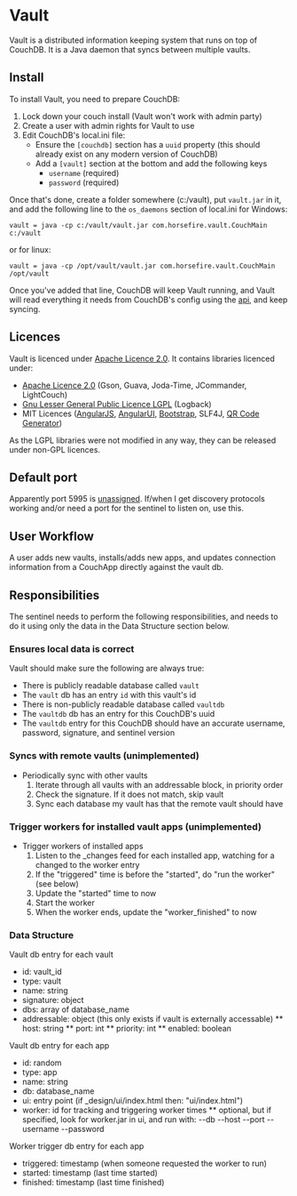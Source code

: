 # Vault

Vault is a distributed information keeping system that runs on top of CouchDB. It is a Java daemon that syncs between multiple vaults.

## Install

To install Vault, you need to prepare CouchDB:

1. Lock down your couch install (Vault won't work with admin party)
2. Create a user with admin rights for Vault to use
3. Edit CouchDB's local.ini file:
    * Ensure the `[couchdb]` section has a `uuid` property (this should already exist on any modern version of CouchDB)
    * Add a `[vault]` section at the bottom and add the following keys
        * `username` (required)
        * `password` (required)

Once that's done, create a folder somewhere (c:/vault), put `vault.jar` in it, and add the following line to the `os_daemons` section of local.ini for Windows:

    vault = java -cp c:/vault/vault.jar com.horsefire.vault.CouchMain c:/vault

or for linux:

    vault = java -cp /opt/vault/vault.jar com.horsefire.vault.CouchMain /opt/vault

Once you've added that line, CouchDB will keep Vault running, and Vault will read everything it needs from CouchDB's config using the [api][couchdb-externals], and keep syncing.

## Licences
Vault is licenced under [Apache Licence 2.0][apache20]. It contains libraries licenced under:

* [Apache Licence 2.0][apache20] (Gson, Guava, Joda-Time, JCommander, LightCouch)
* [Gnu Lesser General Public Licence LGPL][lgpl] (Logback)
* MIT Licences ([AngularJS][mit-angular], [AngularUI][mit-angularui], [Bootstrap][mit-bootstrap], SLF4J, [QR Code Generator][qrcode-generator])

As the LGPL libraries were not modified in any way, they can be released under non-GPL licences.

## Default port
Apparently port 5995 is [unassigned][unassignedport]. If/when I get discovery protocols working and/or need a port for the sentinel to listen on, use this.

## User Workflow
A user adds new vaults, installs/adds new apps, and updates connection information from a CouchApp directly against the vault db.

## Responsibilities
The sentinel needs to perform the following responsibilities, and needs to do it using only the data in the Data Structure section below.

### Ensures local data is correct
Vault should make sure the following are always true:

* There is publicly readable database called `vault`
* The `vault` db has an entry `id` with this vault's id
* There is non-publicly readable database called `vaultdb`
* The `vaultdb` db has an entry for this CouchDB's uuid
* The `vaultdb` entry for this CouchDB should have an accurate username, password, signature, and sentinel version

### Syncs with remote vaults (unimplemented)
* Periodically sync with other vaults
    1. Iterate through all vaults with an addressable block, in priority order
    1. Check the signature. If it does not match, skip vault
    1. Sync each database my vault has that the remote vault should have

### Trigger workers for installed vault apps (unimplemented)
* Trigger workers of installed apps
    1. Listen to the _changes feed for each installed app, watching for a changed to the worker entry
    1. If the "triggered" time is before the "started", do "run the worker" (see below)
    1. Update the "started" time to now
    1. Start the worker
    1. When the worker ends, update the "worker_finished" to now

### Data Structure
Vault db entry for each vault

* id: vault_id
* type: vault
* name: string
* signature: object
* dbs: array of database_name
* addressable: object (this only exists if vault is externally accessable)
** host: string
** port: int
** priority: int
** enabled: boolean

Vault db entry for each app

* id: random
* type: app
* name: string
* db: database_name
* ui: entry point (if _design/ui/index.html then: "ui/index.html")
* worker: id for tracking and triggering worker times
** optional, but if specified, look for worker.jar in ui, and run with: --db --host --port --username --password

Worker trigger db entry for each app
* triggered: timestamp (when someone requested the worker to run)
* started: timestamp (last time started)
* finished: timestamp (last time finished)

[apache20]: http://www.apache.org/licenses/LICENSE-2.0.html
[lgpl]: http://www.gnu.org/copyleft/lesser.html
[mit-angular]: https://github.com/angular/angular.js/blob/master/LICENSE
[mit-angularui]: https://github.com/angular-ui/bootstrap/blob/master/LICENSE
[mit-bootstrap]: https://github.com/twbs/bootstrap/blob/master/LICENSE
[qrcode-generator]: http://www.d-project.com/
[couchdb-externals]: http://davispj.com/2010/09/26/new-couchdb-externals-api.html
[unassignedport]: http://www.speedguide.net/port.php?port=5995
